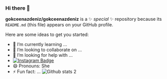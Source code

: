 ### Hi there 👋


**gokceenazdeniz/gokceenazdeniz** is a ✨ _special_ ✨ repository because its `README.md` (this file) appears on your GitHub profile.

Here are some ideas to get you started:

- 🌱 I’m currently learning ...
- 👯 I’m looking to collaborate on ...
- 🤔 I’m looking for help with ...
- [![Instagram Badge](https://img.shields.io/badge/-Instagram-C13584?style=flat-quare&labelColor=C13584&logo=instagram&logoColor=white&link=link)](www.instagram.com/gokceenazdeniz)
- 😄 Pronouns: She
- ⚡ Fun fact: ...
![Github stats 2](https://github-readme-stats.vercel.app/api?username=gokceenazdeniz&show_icons=true&theme=radical)
